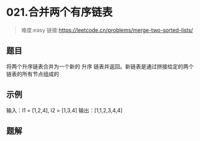 # 021.合并两个有序链表

> 难度:easy
> 链接:https://leetcode.cn/problems/merge-two-sorted-lists/

## 题目
将两个升序链表合并为一个新的 升序 链表并返回。新链表是通过拼接给定的两个链表的所有节点组成的

## 示例
输入：l1 = [1,2,4], l2 = [1,3,4]
输出：[1,1,2,3,4,4]
## 题解
